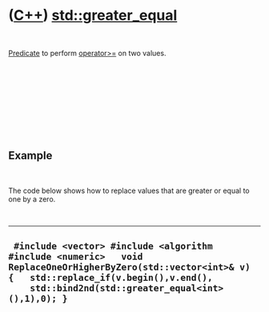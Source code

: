 



 

 

 

 

 

([C++](Cpp.md)) [std::greater\_equal](CppGreater_equal.md)
============================================================

 

[Predicate](CppPredicate.md) to perform
[operator&gt;=](CppOperatorGreaterEqual.md) on two values.

 

 

 

 

 

Example
-------

 

The code below shows how to replace values that are greater or equal to
one by a zero.

 

  -------------------------------------------------------------------------------------------------------------------------------------------------------------------------------------------------------------
  ` #include <vector> #include <algorithm #include <numeric>   void ReplaceOneOrHigherByZero(std::vector<int>& v) {   std::replace_if(v.begin(),v.end(),     std::bind2nd(std::greater_equal<int>(),1),0); }`
  -------------------------------------------------------------------------------------------------------------------------------------------------------------------------------------------------------------

 

 

 

 

 





 



